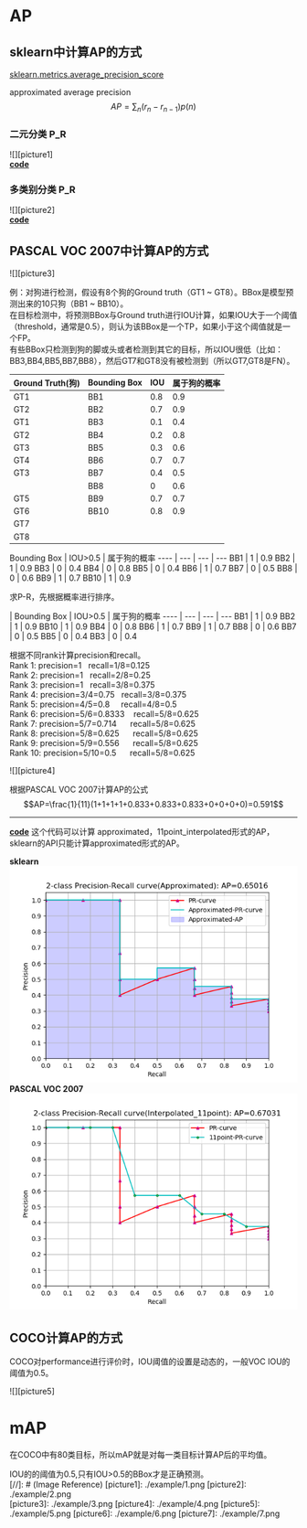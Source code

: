 # AP
## sklearn中计算AP的方式  
[sklearn.metrics.average_precision_score](https://scikit-learn.org/stable/auto_examples/model_selection/plot_precision_recall.html#sphx-glr-auto-examples-model-selection-plot-precision-recall-py)

approximated average precision
$$AP=\sum_n(r_n-r_{n-1})p(n)$$  
### 二元分类 P_R
![][picture1]  
[**code**](scikit-learn_binary_classification_AP.py)
### 多类别分类 P_R
![][picture2]  
[**code**](scikit-learn_multi_label_AP.py)  
## PASCAL VOC 2007中计算AP的方式  
![][picture3]    

例：对狗进行检测，假设有8个狗的Ground truth（GT1 ~ GT8）。BBox是模型预测出来的10只狗（BB1 ~ BB10）。    
在目标检测中，将预测BBox与Ground truth进行IOU计算，如果IOU大于一个阈值（threshold，通常是0.5），则认为该BBox是一个TP，如果小于这个阈值就是一个FP。  
有些BBox只检测到狗的脚或头或者检测到其它的目标，所以IOU很低（比如：BB3,BB4,BB5,BB7,BB8），然后GT7和GT8没有被检测到（所以GT7,GT8是FN）。    
   
Ground Truth(狗) | Bounding Box | IOU | 属于狗的概率
---- | --- | --- | ---
GT1 | BB1 | 0.8 | 0.9
GT2 | BB2 | 0.7 | 0.9
GT1 | BB3 | 0.1 | 0.4
GT2 | BB4 | 0.2 | 0.8
GT3 | BB5 | 0.3 | 0.6
GT4 | BB6 | 0.7 | 0.7
GT3 | BB7 | 0.4 | 0.5
|   | BB8 | 0   | 0.6
GT5 | BB9 | 0.7 | 0.7
GT6 | BB10 | 0.8 | 0.9
GT7 |    |    | 
GT8 |    |    |        

 Bounding Box | IOU>0.5 | 属于狗的概率
 ---- | --- | --- | ---
 BB1 | 1 | 0.9
 BB2 | 1 | 0.9
 BB3 | 0 | 0.4
 BB4 | 0 | 0.8
 BB5 | 0 | 0.4
 BB6 | 1 | 0.7
 BB7 | 0 | 0.5
 BB8 | 0 | 0.6
 BB9 | 1 | 0.7
 BB10 | 1 | 0.9  

求P-R，先根据概率进行排序。   

| Bounding Box | IOU>0.5 | 属于狗的概率
---- | --- | --- | ---
BB1 | 1 | 0.9
BB2 | 1 | 0.9
BB10 | 1 | 0.9 
BB4 | 0 | 0.8
BB6 | 1 | 0.7
BB9 | 1 | 0.7
BB8 | 0 | 0.6
BB7 | 0 | 0.5
BB5 | 0 | 0.4
BB3 | 0 | 0.4    

根据不同rank计算precision和recall。  
Rank 1: precision=1 &nbsp;&nbsp;recall=1/8=0.125  
Rank 2: precision=1 &nbsp;&nbsp;recall=2/8=0.25  
Rank 3: precision=1 &nbsp;&nbsp;recall=3/8=0.375  
Rank 4: precision=3/4=0.75 &nbsp;&nbsp;recall=3/8=0.375  
Rank 5: precision=4/5=0.8 &nbsp;&nbsp;&nbsp;&nbsp;recall=4/8=0.5    
Rank 6: precision=5/6=0.8333 &nbsp;&nbsp;&nbsp;recall=5/8=0.625  
Rank 7: precision=5/7=0.714 &nbsp;&nbsp;&nbsp;&nbsp;&nbsp;recall=5/8=0.625  
Rank 8: precision=5/8=0.625 &nbsp;&nbsp;&nbsp;&nbsp;&nbsp;recall=5/8=0.625  
Rank 9: precision=5/9=0.556 &nbsp;&nbsp;&nbsp;&nbsp;&nbsp;recall=5/8=0.625  
Rank 10: precision=5/10=0.5 &nbsp;&nbsp;&nbsp;&nbsp;&nbsp;recall=5/8=0.625  

![][picture4]    
  
根据PASCAL VOC 2007计算AP的公式  
$$AP=\frac{1}{11}(1+1+1+1+0.833+0.833+0.833+0+0+0+0)=0.591$$    

_ _ _
[**code**](approximated-11point_AP.py) 这个代码可以计算 approximated，11point_interpolated形式的AP，sklearn的API只能计算approximated形式的AP。  
  
**sklearn**  
![](example/6.png)  
**PASCAL VOC 2007**  
![](example/7.png)

## COCO计算AP的方式  
COCO对performance进行评价时，IOU阈值的设置是动态的，一般VOC IOU的阈值为0.5。    

![][picture5]  
# mAP  
在COCO中有80类目标，所以mAP就是对每一类目标计算AP后的平均值。
  
  IOU的的阈值为0.5,只有IOU>0.5的BBox才是正确预测。  
[//]: # (Image Reference)
[picture1]: ./example/1.png
[picture2]: ./example/2.png  
[picture3]: ./example/3.png
[picture4]: ./example/4.png
[picture5]: ./example/5.png
[picture6]: ./example/6.png
[picture7]: ./example/7.png